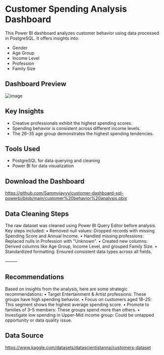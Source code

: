 # Customer Spending Analysis Dashboard

This Power BI dashboard analyzes customer behavior using data processed in PostgreSQL. It offers insights into:

- Gender
- Age Group
- Income Level
- Profession
- Family Size

## Dashboard Preview

![image](https://github.com/user-attachments/assets/43c645c8-edf4-4c13-b05a-fa58d60db245)

## Key Insights

- Creative professionals exhibit the highest spending scores.
- Spending behavior is consistent across different income levels.
- The 26–35 age group demonstrates the highest spending tendencies.

## Tools Used

- PostgreSQL for data querying and cleaning
- Power BI for data visualization

## Download the Dashboard

https://github.com/Sammyjayyy/customer-dashboard-sql-powerbi/blob/main/customer%20behavior%20analysis.pbix

## Data Cleaning Steps

The raw dataset was cleaned using Power BI Query Editor before analysis. Key steps included:
	•	Removed null values: Dropped records with missing Spending Score and Annual Income.
	•	Handled missing professions: Replaced nulls in Profession with "Unknown".
	•	Created new columns: Derived columns like Age Group, Income Level, and grouped Family Size.
	•	Standardized formatting: Ensured consistent data types across all fields.

⸻

## Recommendations

Based on insights from the analysis, here are some strategic recommendations:
	•	Target Entertainment & Artist professions: These groups have high spending behavior.
	•	Focus on customers aged 18–25: This segment shows the highest average spending score.
	•	Promote to families of 3–5 members: These groups spend more than others.
	•	Investigate low spending in Upper-Mid income group: Could be untapped opportunity or data quality issue.

 ## Data Source

https://www.kaggle.com/datasets/datascientistanna/customers-dataset
 

